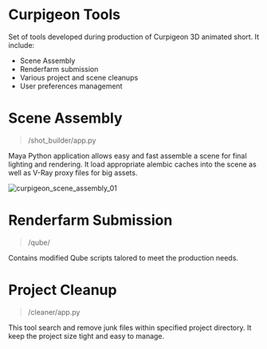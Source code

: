 # Curpigeon Tools
Set of tools developed during production of Curpigeon 3D animated short. It include: 
* Scene Assembly
* Renderfarm submission
* Various project and scene cleanups
* User preferences management

# Scene Assembly

> /shot_builder/app.py

Maya Python application allows easy and fast assemble a scene for final lighting and rendering. 
It load appropriate alembic caches into the scene as well as V-Ray proxy files for big assets.

![curpigeon_scene_assembly_01](https://cloud.githubusercontent.com/assets/8003487/12374917/dbe6da4a-bc60-11e5-8aed-e41d6ecdd9c9.gif)

# Renderfarm Submission

> /qube/

Contains modified Qube scripts talored to meet the production needs.

# Project Cleanup

>  /cleaner/app.py

This tool search and remove junk files within specified project directory. It keep the project size tight and easy to manage.

